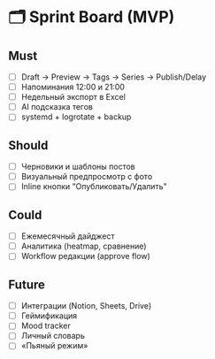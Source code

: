 # 🗂 Sprint Board (MVP)

## Must
- [ ] Draft → Preview → Tags → Series → Publish/Delay
- [ ] Напоминания 12:00 и 21:00
- [ ] Недельный экспорт в Excel
- [ ] AI подсказка тегов
- [ ] systemd + logrotate + backup

## Should
- [ ] Черновики и шаблоны постов
- [ ] Визуальный предпросмотр с фото
- [ ] Inline кнопки "Опубликовать/Удалить"

## Could
- [ ] Ежемесячный дайджест
- [ ] Аналитика (heatmap, сравнение)
- [ ] Workflow редакции (approve flow)

## Future
- [ ] Интеграции (Notion, Sheets, Drive)
- [ ] Геймификация
- [ ] Mood tracker
- [ ] Личный словарь
- [ ] «Пьяный режим»
